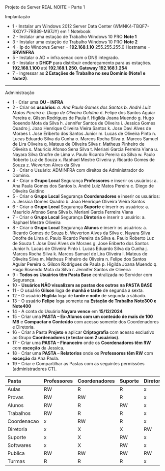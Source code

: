 Projeto de Server REAL NOITE – Parte 1


Implantação

- 1 -	Instalar um Windows 2012 Server Data Center (WMNK4-TBQF7-RXDY7-7RB89-M97JY) em 1 Notebook 
- 2 -	Instalar uma estação de Trabalho Windows 10 PRO **Note 1**
- 3 -	Instalar uma estação de Trabalho Windows 10 PRO **Note 2**
- 4 -	Ip do Windows Server = **192.168.1.10** 255.255.255.0 Hostname = **SRVINFRA**
- 5 -	Instalar o AD = infra.senac com o DNS integrado.
- 6 -	Instalar o **DHCP** para distribuir endereçamento para as estações. **192.168.1.100** até **192.168.1.250**, **Gateway 192.168.1.254**
- 7 -	Ingressar as **2 Estações de Trabalho no seu Domínio (Note1 e Note2)**.

---

Administração

- 1 -	Criar uma **OU – INFRA**
- 2 -	Criar os **usuários**:
  *a.	Ana Paula Gomes dos Santos*
  *b.	André Luiz Matos Pereira*
  *c.	Diego de Oliveira Galdino*
  d.	Felipe dos Santos Aguiar Pereira
  e.	Gilson Rodrigues de Paula
  f.	Higilda Joana Muendo
  g.	Hugo Rosendo Mota da Silva
  h.	Jennifer Santos de Oliveira
  i.	Jessica Gomes Quadro
  j.	Joao Henrique Oliveira Vieira Santos
  k.	Jose Davi Alves de Moraes
  l.	Jose Eriberto dos Santos Junior
  m.	Lucas de Oliveira Pinto
  n.	Lucas Eduardo Silva da Cunha
  o.	Marcos Rocha Silva
  p.	Marcos Samuel de Lira Oliveira
  q.	Mateus de Oliveira Silva
  r.	Matheus Pinheiro de Oliveira
  s.	Mauricio Afonso Sena Silva
  t.	Meriani Garcia Ferreira Viana
  u.	Nayara Silva Onofre de Lima
  v.	Paulo Ricardo Pereira da Silva
  w.	Paulo Roberto Luz de Souza
  x.	Raphael Mestre Oliveira
  y.	Ricardo Gomes de Souza
  z.	Weverton Alves da Silva
- 3 -	Criar o Usuário: ADMINFRA com direitos de Administrador do Domínio.
- 4 -	Criar o **Grupo Local** Segurança **Professores** e inserir os usuários: 
  a.	Ana Paula Gomes dos Santos
  b.	André Luiz Matos Pereira
  c.	Diego de Oliveira Galdino
- 5 -	Criar o **Grupo Local** Segurança **Coordenadores** e inserir os usuários: 
  a.	Jessica Gomes Quadro
  b.	Joao Henrique Oliveira Vieira Santos
- 6 -	Criar o **Grupo Local** Segurança **Suporte** e inserir os usuários: 
  a.	Mauricio Afonso Sena Silva
  b.	Meriani Garcia Ferreira Viana
- 7 -	Criar o **Grupo Local** Segurança **Diretoria** e inserir o usuário: 
  a.	Raphael Mestre Oliveira
- 8 -	Criar o **Grupo Local** Segurança **Alunos** e inserir os usuários: 
  a.	Ricardo Gomes de Souza
  b.	Weverton Alves da Silva
  c.	Nayara Silva Onofre de Lima
  d.	Paulo Ricardo Pereira da Silva
  e.	Paulo Roberto Luz de Souza
  f.	Jose Davi Alves de Moraes
  g.	Jose Eriberto dos Santos Junior
  h.	Lucas de Oliveira Pinto
  i.	Lucas Eduardo Silva da Cunha
  j.	Marcos Rocha Silva
  k.	Marcos Samuel de Lira Oliveira
  l.	Mateus de Oliveira Silva
  m.	Matheus Pinheiro de Oliveira
  n.	Felipe dos Santos Aguiar Pereira
  o.	Gilson Rodrigues de Paula
  p.	Higilda Joana Muendo
  q.	Hugo Rosendo Mota da Silva
  r.	Jennifer Santos de Oliveira
- 9 -	**Todos os Usuários têm Pasta Base** centralizada no Servidor com Segurança.
- 10 -	**Usuários NÃO visualizem as pastas dos outros na PASTA BASE**
- 11 -	O usuário **Gilson** loga de **manhã e tarde** de segunda a sexta.
- 12 -	O usuário **Higilda** loga de **tarde e noite** de segunda a sábado.
- 13 -	O usuário **Felipe** loga somente na **Estação de Trabalho Note300 e Note400**
- 14 -	A conta do Usuário **Nayara vence** em **15/12/2024**
- 15 -	Criar uma **PASTA – Ex-Alunos com um conteúdo de mais de 100 MB** e **Compactar o Conteúdo** com acesso somente dos Coordenadores e Diretoria.
- 16 -	Criar a Pasta **Projeto** e aplicar **Criptografia** com acesso exclusivo ao Grupo **Coordenadores (e testar com 2 usuários)**.  
- 17 -	Criar uma **PASTA – Financeiro** onde os **Coordenadores têm RW** com **exceção** da Jessica.
- 18 -	Criar uma **PASTA – Relatorios** onde os **Professores têm RW** com **exceção** da Ana Paula.
- 19 -	Criar e Compartilhar as Pastas com as seguintes permissões (administradores CT).

|	Pasta	|	Professores	|	Coordenadores	|	Suporte	|	Diretoria	|	Alunos	|
|	:--	|	:--	|	:--	|	:--	|	:--	|	:--	|
|	Aulas	|	RW	|	R	|	R	|	x	|	R	|
|	Provas	|	RW	|	RW	|	R	|	x	|	x	|
|	Alunos	|	RW	|	R	|	RW	|	x	|	RW	|
|	Trabalhos	|	RW	|	R	|	R	|	x	|	RW	|
|	Coordenacao	|	x	|	RW	|	R	|	x	|	x	|
|	Diretoria	|	x	|	X	|	X	|	RW	|	x	|
|	Suporte	|	x	|	X	|	RW	|	x	|	x	|
|	Softwares	|	x	|	X	|	RW	|	x	|	x	|
|	Publica	|	RW	|	RW	|	RW	|	RW	|	RW	|
|	Turmas	|	R	|	R	|	R	|	x	|	RW	|
